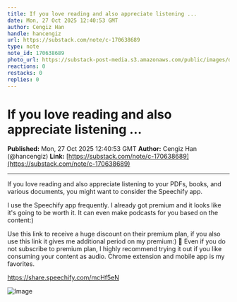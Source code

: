 ```yaml
---
title: If you love reading and also appreciate listening ...
date: Mon, 27 Oct 2025 12:40:53 GMT
author: Cengiz Han
handle: hancengiz
url: https://substack.com/note/c-170638689
type: note
note_id: 170638689
photo_url: https://substack-post-media.s3.amazonaws.com/public/images/dd3c9352-78f7-4a7e-ab29-7efd239dd41c_400x400.jpeg
reactions: 0
restacks: 0
replies: 0
---
```


# If you love reading and also appreciate listening ...

**Published:** Mon, 27 Oct 2025 12:40:53 GMT
**Author:** Cengiz Han (@hancengiz)
**Link:** [https://substack.com/note/c-170638689](https://substack.com/note/c-170638689)

---

If you love reading and also appreciate listening to your PDFs, books, and various documents, you might want to consider the Speechify app.

I use the Speechify app frequently. I already got premium and it looks like it's going to be worth it. It can even make podcasts for you based on the content:)

Use this link to receive a huge discount on their premium plan, if you also use this link it gives me additional period on my premium:) 🎉 Even if you do not subscribe to premium plan, I highly recommend trying it out if you like consuming your content as audio. Chrome extension and mobile app is my favorites.

<https://share.speechify.com/mcHf5eN>

![Image](https://substack-post-media.s3.amazonaws.com/public/images/0ac56e99-c4fa-4951-b973-af251be45d0e_1324x1724.png)


